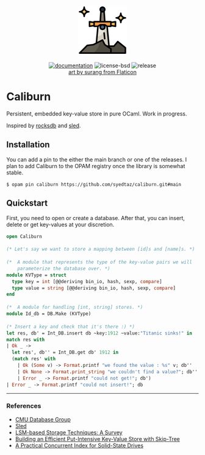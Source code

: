 <div align="center">
  <img src="./icon.png" alt="Caliburn logo."/>
  <br />
  <div>
  <br/>
  <a href="https://syedtaz.github.io/doc-caliburn/caliburn/Caliburn/index.html"><img src="https://img.shields.io/badge/doc-online-blue.svg?style=flat-square" alt="documentation"></img></a>
  <img src="https://img.shields.io/github/license/syedtaz/caliburn" alt="license-bsd">
  <img src="https://img.shields.io/github/v/release/syedtaz/caliburn" alt="release">
  </div>
  <a href="https://www.flaticon.com/free-icons/legend" title="legend icons">art by surang from Flaticon</a>
</div>

# Caliburn

Persistent, embedded key-value store in pure OCaml. Work in progress.

Inspired by [rocksdb](https://github.com/facebook/rocksdb) and
[sled](https://github.com/spacejam/sled).


## Installation

You can add a pin to the either the main branch or one of the releases. I plan
to add Caliburn to the OPAM registry once the library is somewhat stable.

```
$ opam pin caliburn https://github.com/syedtaz/caliburn.git#main
```

## Quickstart

First, you need to open or create a database. After that, you can insert,
delete or get key-values at your discretion.

```ocaml
open Caliburn

(* Let's say we want to store a mapping between [id]s and [name]s. *)

(*  A module that represents the type of the key-value pairs we will
    parameterize the database over. *)
module KVType = struct
  type key = int [@@deriving bin_io, hash, sexp, compare]
  type value = string [@@deriving bin_io, hash, sexp, compare]
end

(*  A module for handling [int, string] stores. *)
module Id_db = DB.Make (KVType)

(* Insert a key and check that it's there :) *)
let res, db' = Int_DB.insert db ~key:1912 ~value:"Titanic sinks!" in
match res with
| Ok _ ->
  let res', db'' = Int_DB.get db' 1912 in
  (match res' with
    | Ok (Some v) -> Format.printf "we found the value : %s" v; db''
    | Ok None -> Format.print_string "we couldn't find a value?"; db''
    | Error _ -> Format.printf "could not get!"; db')
| Error _ -> Format.printf "could not insert!"; db
```

----

### References

-  [CMU Database Group](https://www.youtube.com/@CMUDatabaseGroup)
-  [Sled](https://sled.rs)
-  [LSM-based Storage Techniques: A Survey](https://arxiv.org/abs/1812.07527)
-  [Building an Efficient Put-Intensive Key-Value Store with Skip-Tree](https://ieeexplore.ieee.org/document/7569086)
-  [A Practical Concurrent Index for Solid-State Drives](http://db.cs.duke.edu/papers/cikm12-ThonangiBabuYang-concurrent_ssd_index.pdf)